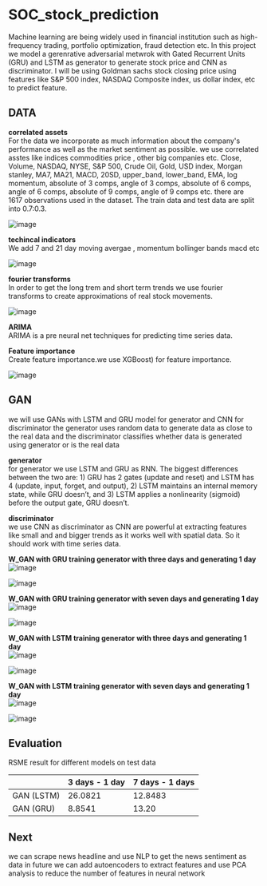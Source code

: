 # SOC_stock_prediction
Machine learning are being widely used in financial institution such as high-frequency trading, portfolio optimization, fraud detection etc.
In this project we model a gerenrative adversarial metwrok with Gated Recurrent Units (GRU) and LSTM as generator to generate stock price and CNN as discriminator.
I will be using Goldman sachs stock closing price using features like S&P 500 index, NASDAQ Composite index, us dollar index, etc to predict feature. 

## DATA
**correlated assets** \
For the data we incorporate as much information about the company's performance as well as the market sentiment as possible.
we use correlated asstes like indices commodities price , other big companies etc.
Close, Volume, NASDAQ, NYSE, S&P 500, Crude Oil, Gold, USD index, Morgan stanley, MA7, MA21, MACD, 20SD, upper_band, lower_band, EMA, log momentum, absolute of 3 comps, angle of 3 comps, absolute of 6 comps, angle of 6 comps, absolute of 9 comps, angle of 9 comps etc. 
there are 1617 observations used in the dataset. The train data and test data are split into 0.7:0.3.

![image](https://user-images.githubusercontent.com/70603282/126057225-f8ab676d-8e98-4a99-9a2e-8af932f99ebe.png)

**techincal indicators** \
We add 7 and 21 day moving avergae , momentum bollinger bands macd etc 

![image](https://user-images.githubusercontent.com/70603282/126057276-8e54304c-4549-48b3-af94-42558fed17a4.png)


**fourier transforms** \
In order to get the long trem and short term trends we use fourier transforms to create approximations of real stock movements.

![image](https://user-images.githubusercontent.com/70603282/126057278-1656f528-e7fd-426e-ad7b-5dd4c366bc6e.png)


**ARIMA** \
ARIMA is a pre neural net techniques for predicting time series data.

**Feature importance** \
Create feature importance.we use XGBoost) for feature importance.

![image](https://user-images.githubusercontent.com/70603282/126057296-08a113be-c7ae-4063-a2aa-9294a84ba0b2.png)

## GAN

we will use GANs with LSTM and GRU model for generator and CNN for discriminator
the generator uses random data to generate data as close to the real data and the discriminator classifies whether data is generated using generator or is the real data

**generator** \
for generator we use LSTM and GRU as RNN. The biggest differences between the two are: 1) GRU has 2 gates (update and reset) and LSTM has 4 (update, input, forget, and output), 2) LSTM maintains an internal memory state, while GRU doesn’t, and 3) LSTM applies a nonlinearity (sigmoid) before the output gate, GRU doesn’t.

**discriminator** \
we use CNN as discriminator as CNN are powerful at extracting features like small and and bigger trends as it works well with spatial data. So it should work with time series data.
 
 **W_GAN with GRU training generator with three days and generating 1 day** \
 ![image](https://user-images.githubusercontent.com/70603282/126057963-dae89a75-9e05-4016-87c4-c0de3cc2a207.png)

![image](https://user-images.githubusercontent.com/70603282/126057985-eaa1a065-a1fc-431a-b6e4-28ca75b29266.png)

**W_GAN with GRU training generator with seven days and generating 1 day** \
![image](https://user-images.githubusercontent.com/70603282/126058049-82897bdb-c143-41be-a8a3-0676c2f342ae.png)

![image](https://user-images.githubusercontent.com/70603282/126058059-ff3d86c0-dfd6-4300-ad1b-307c2312bd2c.png)

**W_GAN with LSTM training generator with three days and generating 1 day** \
![image](https://user-images.githubusercontent.com/70603282/126058101-4bcb8a33-0f0f-44a9-8103-14995b5f9401.png)

![image](https://user-images.githubusercontent.com/70603282/126058105-386d9eed-dc2f-4c46-9d43-df393fdbb193.png)

**W_GAN with LSTM training generator with seven days and generating 1 day** \
![image](https://user-images.githubusercontent.com/70603282/126058085-6c34b7a7-71e3-43a0-855c-392031fd08a2.png)

![image](https://user-images.githubusercontent.com/70603282/126058090-49758aab-eabb-403e-bbeb-12bd88f1d940.png)

## Evaluation
RSME result for different models on test data

|             | 3 days - 1 day | 7 days - 1 days |
| ----------- | -------------- | --------------- |
| GAN (LSTM)  | 26.0821        |       12.8483   |
| GAN (GRU)   | 8.8541         |      13.20      |

## Next
we can scrape news headline and use NLP to get the news sentiment as data in future
we can add autoencoders to extract features and use PCA analysis to reduce the number of features in neural network

